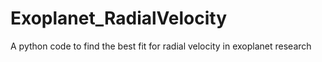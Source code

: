 # Exoplanet_RadialVelocity
A python code to find the best fit for radial velocity in exoplanet research
